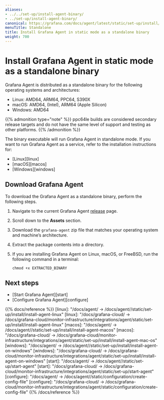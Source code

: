 ```yaml
---
aliases:
- ../../set-up/install-agent-binary/
- ../set-up/install-agent-binary/
canonical: https://grafana.com/docs/agent/latest/static/set-up/install/install-agent-binary/
menuTitle: Standalone
title: Install Grafana Agent in static mode as a standalone binary
weight: 700
---
```


# Install Grafana Agent in static mode as a standalone binary

Grafana Agent is distributed as a standalone binary for the following operating systems and architectures:

* Linux: AMD64, ARM64, PPC64, S390X
* macOS: AMD64, (Intel),  ARM64 (Apple Silicon)
* Windows: AMD64

{{% admonition type="note" %}}
ppc64le builds are considered secondary release targets and do not have the same level of support and testing as other platforms.
{{% /admonition %}}

The binary executable will run Grafana Agent in standalone mode. If you want to run Grafana Agent as a service, refer to the installation instructions for:

* [Linux][linux]
* [macOS][macos]
* [Windows][windows]

## Download Grafana Agent

To download the Grafana Agent as a standalone binary, perform the following steps.

1. Navigate to the current Grafana Agent [release](https://github.com/grafana/agent/releases) page.

1. Scroll down to the **Assets** section.

1. Download the `grafana-agent` zip file that matches your operating system and machine’s architecture.

1. Extract the package contents into a directory.

1. If you are installing Grafana Agent on Linux, macOS, or FreeBSD, run the following command in a terminal:

   ```shell
   chmod +x EXTRACTED_BINARY
   ```

## Next steps

* [Start Grafana Agent][start]
* [Configure Grafana Agent][configure]

{{% docs/reference %}}
[linux]: "/docs/agent/ -> /docs/agent/<AGENT VERSION>/static/set-up/install/install-agent-linux"
[linux]: "/docs/grafana-cloud/ -> /docs/grafana-cloud/monitor-infrastructure/integrations/agent/static/set-up/install/install-agent-linux"
[macos]: "/docs/agent/ -> /docs/agent/<AGENT VERSION>/static/set-up/install/install-agent-macos"
[macos]: "/docs/grafana-cloud/ -> /docs/grafana-cloud/monitor-infrastructure/integrations/agent/static/set-up/install/install-agent-mac-os"
[windows]: "/docs/agent/ -> /docs/agent/<AGENT VERSION>/static/set-up/install/install-agent-on-windows"
[windows]: "/docs/grafana-cloud/ -> /docs/grafana-cloud/monitor-infrastructure/integrations/agent/static/set-up/install/install-agent-on-windows"
[start]: "/docs/agent/ -> /docs/agent/<AGENT VERSION>/static/set-up/start-agent"
[start]: "/docs/grafana-cloud/ -> /docs/grafana-cloud/monitor-infrastructure/integrations/agent/static/set-up/start-agent"
[configure]: "/docs/agent/ -> /docs/agent/<AGENT VERSION>/static/configuration/create-config-file"
[configure]: "/docs/grafana-cloud/ -> /docs/grafana-cloud/monitor-infrastructure/integrations/agent/static/configuration/create-config-file"
{{% /docs/reference %}}

